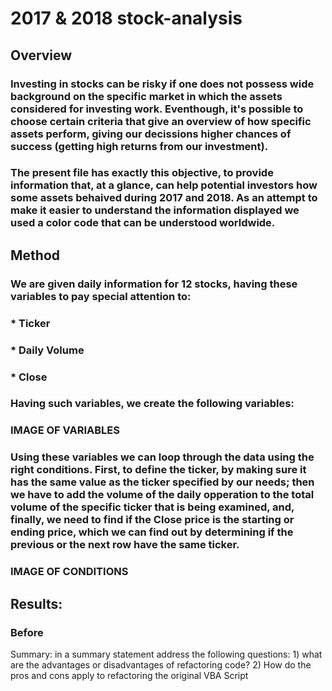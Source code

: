 # 2017 & 2018 stock-analysis

## Overview
### Investing in stocks can be risky if one does not possess wide background on the specific market in which the assets considered for investing work. Eventhough, it's possible to choose certain criteria that give an overview of how specific assets perform, giving our decissions higher chances of success (getting high returns from our investment).

### The present file has exactly this objective, to provide information that, at a glance, can help potential investors how some assets behaived during 2017 and 2018. As an attempt to make it easier to understand the information displayed we used a color code that can be understood worldwide.


## Method

### We are given daily information for 12 stocks, having these variables to pay special attention to:
### * Ticker
### * Daily Volume
### * Close
### Having such variables, we create the following variables:

### IMAGE OF VARIABLES

### Using these variables we can loop through the data using the right conditions. First, to define the ticker, by making sure it has the same value as the ticker specified by our needs; then we have to add the volume of the daily opperation to the total volume of the specific ticker that is being examined, and, finally, we need to find if the Close price is the starting or ending price, which we can find out by determining if the previous or the next row have the same ticker. 

### IMAGE OF CONDITIONS

### 
## Results:

### Before 
Summary: in a summary statement address the following questions: 1) what are the advantages or disadvantages of refactoring code? 2) How do the pros and cons apply to refactoring the original VBA Script 
